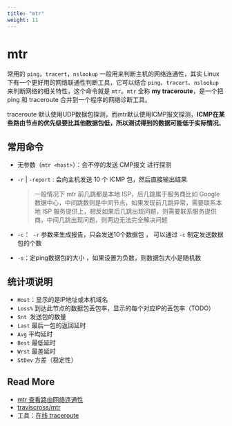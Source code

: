```yaml
---
title: "mtr"
weight: 11
---
```


# mtr

常用的 `ping`，`tracert`，`nslookup` 一般用来判断主机的网络连通性，其实 Linux 下有一个更好用的网络联通性判断工具，它可以结合  `ping`、`tracert`、`nslookup`  来判断网络的相关特性，这个命令就是 `mtr`。`mtr` 全称 **my traceroute**，是一个把 ping 和 traceroute 合并到一个程序的网络诊断工具。

traceroute 默认使用UDP数据包探测，而mtr默认使用ICMP报文探测，**ICMP在某些路由节点的优先级要比其他数据包低，所以测试得到的数据可能低于实际情况**。



## 常用命令

- 无参数（`mtr <host>`）：会不停的发送 CMP报文 进行探测

- `-r` | `-report` : 会向主机发送 10 个 ICMP 包，然后直接输出结果 

  > 一般情况下 mtr 前几跳都是本地 ISP，后几跳属于服务商比如 Google 数据中心，中间跳数则是中间节点，如果发现前几跳异常，需要联系本地 ISP 服务提供上，相反如果后几跳出现问题，则需要联系服务提供商，中间几跳出现问题，则两边无法完全解决问题 

- `-c`：  `-r` 参数来生成报告，只会发送10个数据包 ， 可以通过 `-c` 制定发送数据包的个数

- `-s`：定ping数据包的大小 ，如果设置为负数，则数据包大小是随机数



## 统计项说明

- `Host`：显示的是IP地址或本机域名
- `Loss%` 到达此节点的数据包丢包率，显示的每个对应IP的丢包率（TODO）
- `Snt `发送包的数量
- `Last` 最后一包的返回延时
- `Avg` 平均延时
- `Best` 最低延时
- `Wrst` 最差延时
- `StDev` 方差（稳定性）



## Read More

- [mtr 查看路由网络连通性](http://einverne.github.io/post/2017/11/mtr-usage.html)
- [traviscross/mtr](https://github.com/traviscross/mtr)
- 工具：[在线 traceroute](https://tools.ipip.net/traceroute.php)